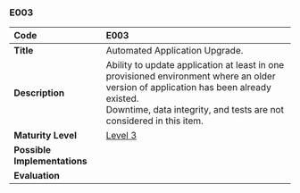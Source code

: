### E003

| **Code**           | **E003** |
| :--                | :--      |
| **Title**          | Automated Application Upgrade. |
| **Description**    | Ability to update application at least in one provisioned environment where an older version of application has been already existed. <br> Downtime, data integrity, and tests are not considered in this item. |
| **Maturity Level** | [Level 3](/levels#level-3) |
| **Possible Implementations** | |
| **Evaluation**     | |
